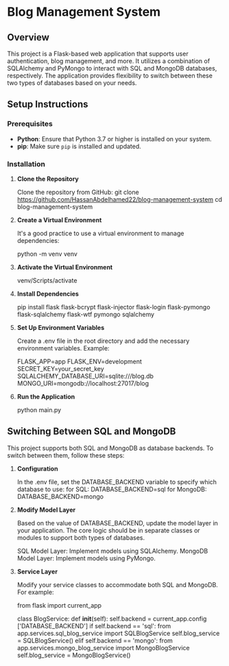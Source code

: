 # Blog Management System

## Overview

This project is a Flask-based web application that supports user authentication, blog management, and more. It utilizes a combination of SQLAlchemy and PyMongo to interact with SQL and MongoDB databases, respectively. The application provides flexibility to switch between these two types of databases based on your needs.

## Setup Instructions

### Prerequisites

- **Python**: Ensure that Python 3.7 or higher is installed on your system.
- **pip**: Make sure `pip` is installed and updated.

### Installation

1. **Clone the Repository**

   Clone the repository from GitHub:
   git clone https://github.com/HassanAbdelhamed22/blog-management-system
   cd blog-management-system

2. **Create a Virtual Environment**

   It's a good practice to use a virtual environment to manage dependencies:

    python -m venv venv

3. **Activate the Virtual Environment**

    venv/Scripts/activate

4. **Install Dependencies**

    pip install flask flask-bcrypt flask-injector flask-login flask-pymongo flask-sqlalchemy flask-wtf pymongo sqlalchemy

5. **Set Up Environment Variables**

    Create a .env file in the root directory and add the necessary environment variables. Example:

    FLASK_APP=app
    FLASK_ENV=development
    SECRET_KEY=your_secret_key
    SQLALCHEMY_DATABASE_URI=sqlite:///blog.db
    MONGO_URI=mongodb://localhost:27017/blog

6. **Run the Application**

    python main.py

## Switching Between SQL and MongoDB
This project supports both SQL and MongoDB as database backends. To switch between them, follow these steps:

1. **Configuration**

    In the .env file, set the DATABASE_BACKEND variable to specify which database to use:
      for SQL: DATABASE_BACKEND=sql
      for MongoDB: DATABASE_BACKEND=mongo

2. **Modify Model Layer**

    Based on the value of DATABASE_BACKEND, update the model layer in your application. The core logic should be in separate classes or modules to support both types of databases.
  
    SQL Model Layer: Implement models using SQLAlchemy.
    MongoDB Model Layer: Implement models using PyMongo.

3. **Service Layer**  

    Modify your service classes to accommodate both SQL and MongoDB. For example:

    from flask import current_app

    class BlogService:
        def __init__(self):
            self.backend = current_app.config    ['DATABASE_BACKEND']
            if self.backend == 'sql':
                from app.services.sql_blog_service import     SQLBlogService
                self.blog_service = SQLBlogService()
            elif self.backend == 'mongo':
                from app.services.mongo_blog_service import     MongoBlogService
                self.blog_service = MongoBlogService()

